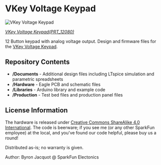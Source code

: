 VKey Voltage Keypad
===================

![VKey Voltage Keypad](https://dlnmh9ip6v2uc.cloudfront.net/images/products/1/2/0/8/0/12080-01_medium.jpg)  

[*VKey Voltage Keypad(PRT_12080)*](https://www.sparkfun.com/products/12080)

12 Button keypad with analog voltage output.
Design and firmware files for the [VKey Voltage Keypad](https://www.sparkfun.com/products/12080).

Repository Contents
-------------------

* **/Documents** - Additional design files including LTspice simulation and parametric spreadsheets 
* **/Hardware** - Eagle PCB and schematic files
* **/Libraries** - Arduino library and example code
* **/Production** - Test bed files and production panel files


License Information
-------------------
The hardware is released under [Creative Commons ShareAlike 4.0 International](https://creativecommons.org/licenses/by-sa/4.0/).
The code is beerware; if you see me (or any other SparkFun employee) at the local, and you've found our code helpful, please buy us a round!

Distributed as-is; no warranty is given.

Author: Byron Jacquot @ SparkFun Electonics

